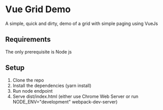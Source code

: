 # Vue Grid Demo
A simple, quick and dirty, demo of a grid with simple paging using VueJs

## Requirements
The only prerequisite is Node js

## Setup
1. Clone the repo
2. Install the dependencies (yarn install)
3. Run node endpoint
4. Serve dist/index.html (either use Chrome Web Server or run NODE_ENV="development" webpack-dev-server)